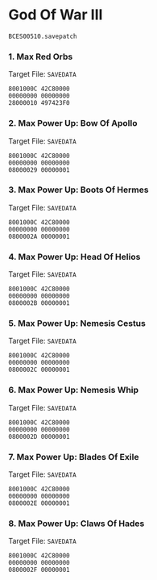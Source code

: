 # God Of War III 

`BCES00510.savepatch`

### 1. Max Red Orbs

Target File: `SAVEDATA`

```
8001000C 42C80000
00000000 00000000
28000010 497423F0
```

### 2. Max Power Up: Bow Of Apollo

Target File: `SAVEDATA`

```
8001000C 42C80000
00000000 00000000
08000029 00000001
```

### 3. Max Power Up: Boots Of Hermes

Target File: `SAVEDATA`

```
8001000C 42C80000
00000000 00000000
0800002A 00000001
```

### 4. Max Power Up: Head Of Helios

Target File: `SAVEDATA`

```
8001000C 42C80000
00000000 00000000
0800002B 00000001
```

### 5. Max Power Up: Nemesis Cestus

Target File: `SAVEDATA`

```
8001000C 42C80000
00000000 00000000
0800002C 00000001
```

### 6. Max Power Up: Nemesis Whip

Target File: `SAVEDATA`

```
8001000C 42C80000
00000000 00000000
0800002D 00000001
```

### 7. Max Power Up: Blades Of Exile

Target File: `SAVEDATA`

```
8001000C 42C80000
00000000 00000000
0800002E 00000001
```

### 8. Max Power Up: Claws Of Hades

Target File: `SAVEDATA`

```
8001000C 42C80000
00000000 00000000
0800002F 00000001
```


